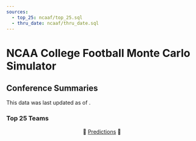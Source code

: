 ```yaml
---
sources:
  - top_25: ncaaf/top_25.sql
  - thru_date: ncaaf/thru_date.sql
---
```


# NCAA College Football Monte Carlo Simulator

## Conference Summaries

<Alert status="info">
This data was last updated as of <Value data={thru_date} column=end_date/>.
</Alert>

### Top 25 Teams

<DataTable data={top_25} link=team_link rows=25>
  <Column id=team/>
  <Column id=conf/>
  <Column id=elo_rating_num0/>
  <Column id=avg_wins_num1/>
  <Column id=win_range/>
</DataTable>

<center>

🏈 [Predictions](/ncaaf/predictions) 🏈 

 </center>
